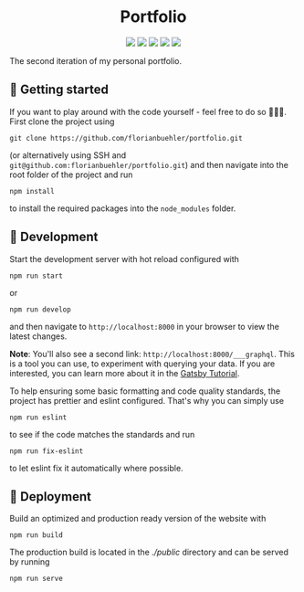 <h1 align="center">
  Portfolio
</h1>

<p align="center">
    <a style="text-decoration: none" href="https://www.gatsbyjs.com/" alt="Gatsby">
        <img src="https://img.shields.io/badge/framework-Gatsby-7026b9" />
    </a>
    <a style="text-decoration: none" href="https://www.typescriptlang.org/" alt="TypeScript">
        <img src="https://img.shields.io/badge/language-TypeScript-3178c6" />
    </a>
    <a style="text-decoration: none" href="https://styled-components.com/" alt="Styled Components">
        <img src="https://img.shields.io/badge/styling-Styled_Components-dd6f93" />
    </a>
    <a style="text-decoration: none" href="https://eslint.org/" alt="Eslint">
        <img src="https://img.shields.io/badge/linter-ESLint-4a31c3" />
    </a>
    <a style="text-decoration: none" href="https://prettier.io/" alt="Prettier">
        <img src="https://img.shields.io/badge/code_style-Prettier-ff69b4" />
    </a>
</p>

The second iteration of my personal portfolio.


## 🚀 Getting started

If you want to play around with the code yourself - feel free to do so 🧑🏻‍💻. First clone the project using
```shell script
git clone https://github.com/florianbuehler/portfolio.git
```
(or alternatively using SSH and `git@github.com:florianbuehler/portfolio.git`) and then navigate into the root folder of the project and run
```shell script
npm install
```
to install the required packages into the `node_modules` folder.


## 🔧 Development

Start the development server with hot reload configured with
```shell script
npm run start
```
or
```shell script
npm run develop
```
and then navigate to `http://localhost:8000` in your browser to view the latest changes.

**Note**: You'll also see a second link: `http://localhost:8000/___graphql`. This is a tool you can use, to experiment with querying your data. If you are interested, you can learn more about it in the [Gatsby Tutorial](https://www.gatsbyjs.com/docs/tutorial/part-4/#use-graphiql-to-explore-the-data-layer-and-write-graphql-queries).

To help ensuring some basic formatting and code quality standards, the project has prettier and eslint configured. That's why you can simply use
```shell script
npm run eslint
```
to see if the code matches the standards and run
```shell script
npm run fix-eslint
```
to let eslint fix it automatically where possible.


## 💫 Deployment

Build an optimized and production ready version of the website with
```shell script
npm run build
```
The production build is located in the *./public* directory and can be served by running
```shell script
npm run serve
```
